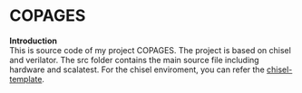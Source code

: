 COPAGES
=======================
**Introduction**  
This is source code of my project COPAGES. The project is based on chisel and verilator. The src folder contains the main source file including hardware and scalatest. For the chisel enviroment, you can refer the [chisel-template](https://github.com/freechipsproject/chisel-template).
